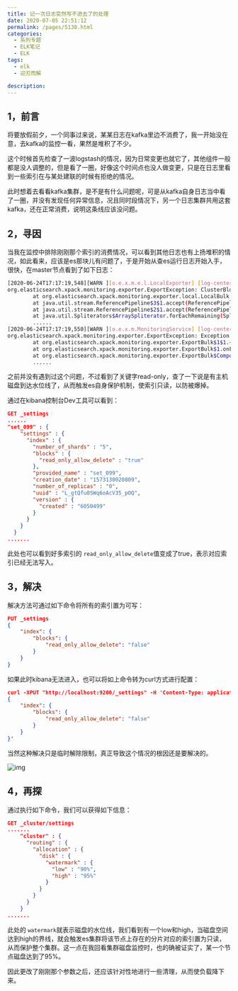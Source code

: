 ```yaml
---
title: 记一次日志突然写不进去了的处理
date: 2020-07-05 22:51:12
permalink: /pages/5138.html
categories: 
  - 系列专题
  - ELK笔记
  - ELK
tags: 
  - elk
  - 迎刃而解

description: 
---
```


## 1，前言

将要放假前夕，一个同事过来说，某某日志在kafka里边不消费了，我一开始没在意，去kafka的监控一看，果然是堆积了不少。

这个时候首先检查了一波logstash的情况，因为日常变更也就它了，其他组件一般都是没人调整的，但是看了一圈，好像这个时间点也没人做变更，只是在日志里看到一些索引在与某处建联的时候有拒绝的情况。

此时想着去看看kafka集群，是不是有什么问题呢，可是从kafka自身日志当中看了一圈，并没有发现任何异常信息，况且同时段情况下，另一个日志集群共用这套kafka，还在正常消费，说明这条线应该没问题。

## 2，寻因

当我在监控中排除刚刚那个索引的消费情况，可以看到其他日志也有上扬堆积的情况，如此看来，应该是es那块儿有问题了，于是开始从查es运行日志开始入手，很快，在master节点看到了如下日志：

```sh
[2020-06-24T17:17:19,548][WARN ][o.e.x.m.e.l.LocalExporter] [log-center-c2-1] unexpected error while indexing monitoring document
org.elasticsearch.xpack.monitoring.exporter.ExportException: ClusterBlockException[blocked by: [FORBIDDEN/12/index read-only / allow delete (api)];]
        at org.elasticsearch.xpack.monitoring.exporter.local.LocalBulk.lambda$throwExportException$2(LocalBulk.java:128) ~[?:?]
        at java.util.stream.ReferencePipeline$3$1.accept(ReferencePipeline.java:193) ~[?:1.8.0_121]
        at java.util.stream.ReferencePipeline$2$1.accept(ReferencePipeline.java:175) ~[?:1.8.0_121]
        at java.util.Spliterators$ArraySpliterator.forEachRemaining(Spliterators.java:948) ~[?:1.8.0_121]
        ......
[2020-06-24T17:17:19,550][WARN ][o.e.x.m.MonitoringService] [log-center-c2-1] monitoring execution failed
org.elasticsearch.xpack.monitoring.exporter.ExportException: Exception when closing export bulk
        at org.elasticsearch.xpack.monitoring.exporter.ExportBulk$1$1.<init>(ExportBulk.java:95) ~[?:?]
        at org.elasticsearch.xpack.monitoring.exporter.ExportBulk$1.onFailure(ExportBulk.java:93) ~[?:?]
        at org.elasticsearch.xpack.monitoring.exporter.ExportBulk$Compound$1.onResponse(ExportBulk.java:206) ~[?:?]
        ......
```

之前并没有遇到过这个问题，不过看到了关键字read-only，查了一下说是有主机磁盘到达水位线了，从而触发es自身保护机制，使索引只读，以防被爆掉。

通过在kibana控制台Dev工具可以看到：

```json
GET _settings
......
"set_099" : {
    "settings" : {
      "index" : {
        "number_of_shards" : "5",
        "blocks" : {
          "read_only_allow_delete" : "true"
        },
        "provided_name" : "set_099",
        "creation_date" : "1573130020809",
        "number_of_replicas" : "0",
        "uuid" : "L_gtQfu0SWq6oAcV35_pOQ",
        "version" : {
          "created" : "6050499"
        }
      }
    }
  }
.......
```

此处也可以看到好多索引的 `read_only_allow_delete`值变成了true，表示对应索引已经无法写入。

## 3，解决

解决方法可通过如下命令将所有的索引置为可写：

```json
PUT _settings
{
    "index": {
        "blocks": {
            "read_only_allow_delete": "false"
        }
    }
}
```

如果此时kibana无法进入，也可以将如上命令转为curl方式进行配置：

```json
curl -XPUT "http://localhost:9200/_settings" -H 'Content-Type: application/json' -d'
{
    "index": {
        "blocks": {
            "read_only_allow_delete": "false"
        }
    }
}'
```

当然这种解决只是临时解除限制，真正导致这个情况的根因还是要解决的。

![img](http://t.eryajf.net/imgs/2021/09/11153a1a02d9dd86.jpg)

## 4，再探

通过执行如下命令，我们可以获得如下信息：

```json
GET _cluster/settings
.......
    "cluster" : {
      "routing" : {
        "allocation" : {
          "disk" : {
            "watermark" : {
              "low" : "90%",
              "high" : "95%"
            }
          }
        }
      }
    }
.......
```

此处的 `watermark`就表示磁盘的水位线，我们看到有一个low和high，当磁盘空间达到high的界线，就会触发es集群将该节点上存在的分片对应的索引置为只读，从而保护整个集群。这一点在我回看集群磁盘监控时，也的确被证实了，某一个节点磁盘达到了95%。

因此更改了刚刚那个参数之后，还应该针对性地进行一些清理，从而使负载降下来。
